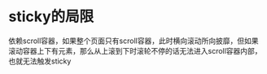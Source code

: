 
# sticky的局限
依赖scroll容器，如果整个页面只有scroll容器，此时横向滚动所向披靡，但如果滚动容器上下有元素，那么从上滚到下时滚轮不停的话无法进入scroll容器内部，也就无法触发sticky